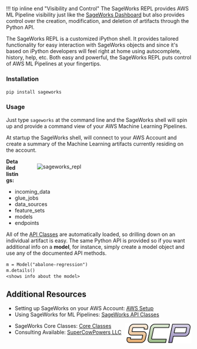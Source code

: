 !!! tip inline end "Visibility and Control"
    The SageWorks REPL provides AWS ML Pipeline visibility just like the [SageWorks Dashboard](../aws_setup/dashboard_stack/) but also provides control over the creation, modification, and deletion of artifacts through the Python API.

The SageWorks REPL is a customized iPython shell. It provides tailored functionality for easy interaction with SageWorks objects and since it's based on iPython developers will feel right at home using autocomplete, history, help, etc. Both easy and powerful, the SageWorks REPL puts control of AWS ML Pipelines at your fingertips.

### Installation
`pip install sageworks`

### Usage
Just type `sageworks` at the command line and the SageWorks shell will spin up and provide a command view of your AWS Machine Learning Pipelines.

At startup the SageWorks shell, will connect to your AWS Account and create a summary of the Machine Learning artifacts currently residing on the account.

<figure style="float: right; width: 380px; padding-left: 10px;">
<img alt="sageworks_repl" src="https://github.com/SuperCowPowers/sageworks/assets/4806709/6569a0dd-ed25-4d44-8574-1be7a0ae5e4b">
</figure>

**Detailed listings:**

- incoming_data
- glue_jobs
- data_sources
- feature_sets
- models
- endpoints


All of the [API Classes](../api_classes/overview.md) are automatically loaded, so drilling down on an individual artifact is easy. The same Python API is provided so if you want additional info on a **model**, for instance, simply create a model object and use any of the documented API methods.

```
m = Model("abalone-regression")
m.details()
<shows info about the model>
```


## Additional Resources

- Setting up SageWorks on your AWS Account: [AWS Setup](../aws_setup/core_stack.md)
- Using SageWorks for ML Pipelines: [SageWorks API Classes](../api_classes/overview.md)

<img align="right" src="../images/scp.png" width="180">

- SageWorks Core Classes: [Core Classes](../core_classes/overview.md)
- Consulting Available: [SuperCowPowers LLC](https://www.supercowpowers.com)
